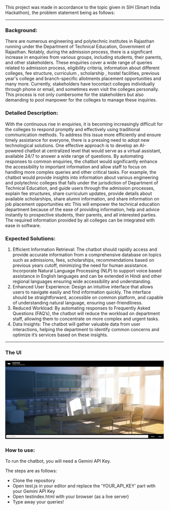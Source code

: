This project was made in accordance to the topic given in SIH (Smart India Hackathon), the problem statement being as follows:

---------------------------
### Background: 
There are numerous engineering and polytechnic institutes in Rajasthan running under the Department of Technical Education, Government of Rajasthan. Notably, during the admission process, there is a significant increase in enquiries from various groups, including students, their parents, and other stakeholders. These enquiries cover a wide range of queries related to admission process, eligibility criteria, information about different colleges, fee structure, curriculum , scholarship , hostel facilities, previous year's college and branch-specific allotments placement opportunities and many more. Currently, stakeholders have tocontact colleges individually through phone or email, and sometimes even visit the colleges personally. This process is not only cumbersome for the stakeholders but also demanding to pool manpower for the colleges to manage these inquiries. 



### Detailed Description: 
With the continuous rise in enquiries, it is becoming increasingly difficult for the colleges to respond promptly and effectively using traditional communication methods. To address this issue more efficiently and ensure timely assistance for everyone, there is a pressing need to adopt new technological solutions. One effective approach is to develop an AI-powered chatbot at centralized level that would serve as a virtual assistant, available 24/7 to answer a wide range of questions. By automating responses to common enquiries, the chatbot would significantly enhance the accessibility to important information and allow staff to focus on handling more complex queries and other critical tasks. For example, the chatbot would provide insights into information about various engineering and polytechnic colleges that falls under the jurisdiction of Department of Technical Education, and guide users through the admission processes, explain fee structures, share curriculum updates, provide details about available scholarships, share alumni information, and share information on job placement opportunities etc This will empower the technical education department because of the ease of providing information, help and advice instantly to prospective students, their parents, and all interested parties. The required information provided by all colleges can be integrated with ease in software. 


### Expected Solutions: 
1. Efficient Information Retrieval: The chatbot should rapidly access and provide accurate information from a comprehensive database on topics such as admissions, fees, scholarships, recommendations based on previous years cutoff, minimizing the need for human assistance. Incorporate Natural Language Processing (NLP) to support voice based assistance in English languages and can be extended in Hindi and other regional languages ensuring wide accessibility and understanding. 
2. Enhanced User Experience: Design an intuitive interface that allows users to navigate easily and find information quickly. The interface should be straightforward, accessible on common platform, and capable of understanding natural language, ensuring user-friendliness. 
3. Reduced Workload: By automating responses to Frequently Asked Questions (FAQ’s), the chatbot will reduce the workload on department staff, allowing them to concentrate on more complex and urgent tasks. 
4. Data Insights: The chatbot will gather valuable data from user interactions, helping the department to identify common concerns and optimize it’s services based on these insights.
--------------------------------------------------------------------------------------------------

### The UI

![alt text](https://github.com/Amitesh218/AI-Powered-Student-Assistance-Chatbot/blob/eb0ce5f77654d2c2eb921e869429c1acd4cb9d03/testss.png)



### How to use:

To run the chatbot, you will need a Gemini API Key.

The steps are as follows:

- Clone the repository
- Open test.js in your editor and replace the 'YOUR_API_KEY' part with your Gemini API Key
- Open testindex.html with your browser (as a live server)
- Type away your queries!


